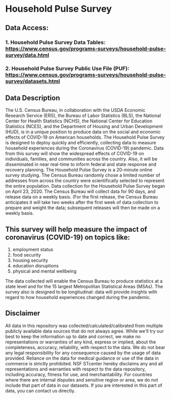 <!--
 * @Author: your name
 * @Date: 2020-07-24 19:10:39
 * @LastEditTime: 2020-07-24 19:16:25
 * @LastEditors: Please set LastEditors
 * @Description: In User Settings Edit
 * @FilePath: \github_test\HPS.md
--> 
# Household Pulse Survey
## Data Access:
### 1.	Household Pulse Survey Data Tables:  https://www.census.gov/programs-surveys/household-pulse-survey/data.html
### 2.	Household Pulse Survey Public Use File (PUF): https://www.census.gov/programs-surveys/household-pulse-survey/datasets.html

## Data Description
The U.S. Census Bureau, in collaboration with the USDA Economic Research Service (ERS), the Bureau of Labor Statistics (BLS), the National Center for Health Statistics (NCHS), the National Center for Education Statistics (NCES), and the Department of Housing and Urban Development (HUD), is in a unique position to produce data on the social and economic effects of COVID-19 on American households. The Household Pulse Survey is designed to deploy quickly and efficiently, collecting data to measure household experiences during the Coronavirus (COVID-19) pandemic. Data from this survey will show the widespread effects of COVID-19 on individuals, families, and communities across the country. Also, it will be disseminated in near real-time to inform federal and state response and recovery planning. 
The Household Pulse Survey is a 20-minute online survey studying. The Census Bureau randomly chose a limited number of addresses from across the country were scientifically selected to represent the entire population. Data collection for the Household Pulse Survey began on April 23, 2020.  The Census Bureau will collect data for 90 days, and release data on a weekly basis.  (For the first release, the Census Bureau anticipates it will take two weeks after the first week of data collection to prepare and weight the data; subsequent releases will then be made on a weekly basis.

## This survey will help measure the impact of coronavirus (COVID-19) on topics like:
1.	employment status
2.	food security
3.	housing security
4.	education disruptions
5.	physical and mental wellbeing

The data collected will enable the Census Bureau to produce statistics at a state level and for the 15 largest Metropolitan Statistical Areas (MSAs).  The survey also is designed to be longitudinal:  data will provide insights with regard to how household experiences changed during the pandemic.

## Disclaimer
All data in this repository was collected/calculated/calibrated from multiple publicly available data sources that do not always agree. While we'll try our best to keep the information up to date and correct, we make no representations or warranties of any kind, express or implied, about the completeness, accuracy, reliability, with respect to the data. We do not bear any legal responsibility for any consequence caused by the usage of data provided. Reliance on the data for medical guidance or use of the data in commerce is strictly prohibited. NSF STcenter hereby disclaims any and all representations and warranties with respect to the data repository, including accuracy, fitness for use, and merchantability. 
For countries where there are internal disputes and sensitive region or area, we do not include that part of data in our datasets. If you are interested in this part of data, you can contact us directly.